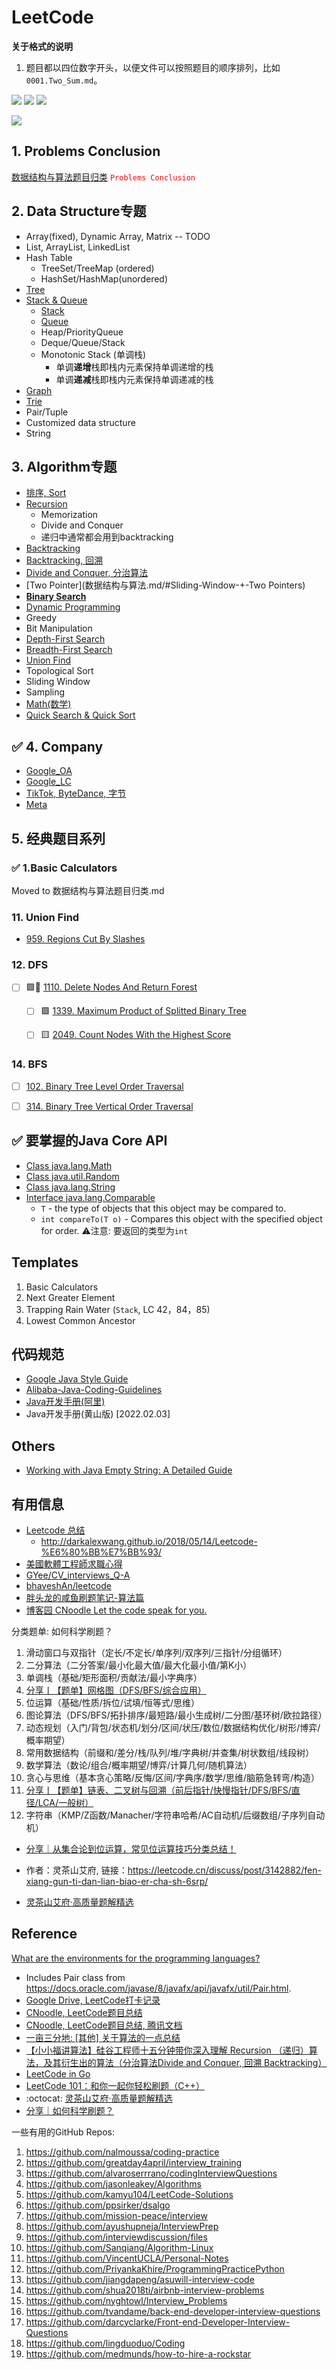 # LeetCode

**关于格式的说明**
1. 题目都以四位数字开头，以便文件可以按照题目的顺序排列，比如`0001.Two_Sum.md`。

![](https://img.shields.io/github/stars/ylqi007/LeetCode)	![](https://img.shields.io/github/forks/ylqi007/LeetCode)	![](https://img.shields.io/github/issues/ylqi007/LeetCode)	


![](docs/images/LeetCode_Problems_Overview.png)

## 1. Problems Conclusion
[数据结构与算法题目归类](数据结构与算法.md)
<code style="color : Red">Problems Conclusion</code>

## 2. Data Structure专题
* Array(fixed), Dynamic Array, Matrix -- TODO
* List, ArrayList, LinkedList
* Hash Table
  * TreeSet/TreeMap (ordered)
  * HashSet/HashMap(unordered)
* [Tree](数据结构与算法.md/#Tree)
* [Stack & Queue](conclusions/LeetCode_Queue_&_Stack.md)
  * [Stack](docs/Stack.md)
  * [Queue](数据结构与算法.md/#Queue)
  * Heap/PriorityQueue
  * Deque/Queue/Stack
  * Monotonic Stack (单调栈)
    * 单调**递增**栈即栈内元素保持单调递增的栈
    * 单调**递减**栈即栈内元素保持单调递减的栈
* [Graph](docs/Graph.md)
* [Trie](数据结构与算法.md/#Trie)
* Pair/Tuple
* Customized data structure
* String


## 3. Algorithm专题
* [排序, Sort](docs/排序.md)
* [Recursion](docs/Recursion_递归.md)
  * Memorization
  * Divide and Conquer
  * 递归中通常都会用到backtracking
* [Backtracking](数据结构与算法.md/#Backtracking)
* [Backtracking, 回溯](./conclusions/算法_Backtracking_回溯.md)
* [Divide and Conquer, 分治算法](./conclusions/算法_Divide&Conquer_分而治之.md)
* [Two Pointer](数据结构与算法.md/#Sliding-Window-+-Two Pointers)
* [**Binary Search**](docs/Binary_Search.md)
* [Dynamic Programming](数据结构与算法.md/#Dynamic-Programming)
* Greedy
* Bit Manipulation
* [Depth-First Search](数据结构与算法.md/#Depth-First-Search)
* [Breadth-First Search](数据结构与算法.md/#Breadth-First-Search)
* [Union Find](数据结构与算法.md/#Union-Find)
* Topological Sort
* Sliding Window
* Sampling
* [Math(数学)](docs/Math.md)
* [Quick Search & Quick Sort](conclusions/算法_Quick.Select_Quick.Sort_快排_快选)


## ✅ 4. Company
* [Google_OA](companies/Google/0_Google_Online_Assessment_Questions.md)
* [Google_LC](数据结构与算法.md/#Google)
* [TikTok, ByteDance, 字节](companies/TikTok)
* [Meta](companies/Meta.md)


## 5. 经典题目系列
### ✅ 1.Basic Calculators
Moved to 数据结构与算法题目归类.md


### 11. Union Find
* [959. Regions Cut By Slashes](https://leetcode.com/problems/regions-cut-by-slashes/)


### 12. DFS
- [ ] 🟩🌟 [1110. Delete Nodes And Return Forest](https://leetcode.com/problems/delete-nodes-and-return-forest)
  - [ ] 🟩 [1339. Maximum Product of Splitted Binary Tree](https://leetcode.com/problems/maximum-product-of-splitted-binary-tree/)
  - [ ] 🟨 [2049. Count Nodes With the Highest Score](https://leetcode.com/problems/count-nodes-with-the-highest-score/description/)


### 14. BFS
- [ ] [102. Binary Tree Level Order Traversal](https://leetcode.com/problems/binary-tree-level-order-traversal/)
- [ ] [314. Binary Tree Vertical Order Traversal](https://leetcode.com/problems/binary-tree-vertical-order-traversal/)


## ✅ 要掌握的Java Core API
* [Class java.lang.Math](https://docs.oracle.com/en/java/javase/17/docs/api/java.base/java/lang/Math.html)
* [Class java.util.Random](https://docs.oracle.com/en/java/javase/17/docs/api/java.base/java/util/Random.html)
* [Class java.lang.String](https://docs.oracle.com/en/java/javase/17/docs/api/java.base/java/lang/String.html)
* [Interface java.lang.Comparable<T>](https://docs.oracle.com/en/java/javase/17/docs/api/java.base/java/lang/Comparable.html)
  * `T` - the type of objects that this object may be compared to.
  * `int compareTo(T o)` - Compares this object with the specified object for order. ⚠️注意: 要返回的类型为`int`


## Templates
1. Basic Calculators
2. Next Greater Element
3. Trapping Rain Water (`Stack`, LC 42，84，85)
4. Lowest Common Ancestor


## 代码规范
* [Google Java Style Guide](https://google.github.io/styleguide/javaguide.html)
* [Alibaba-Java-Coding-Guidelines](https://github.com/alibaba/Alibaba-Java-Coding-Guidelines)
* [Java开发手册(阿里)](https://developer.aliyun.com/special/tech-java)
* Java开发手册(黄山版) [2022.02.03]


## Others
* [Working with Java Empty String: A Detailed Guide](https://ioflood.com/blog/empty-string-java/)


## 有用信息
* [Leetcode 总结](http://joshuablog.herokuapp.com/Leetcode-%E6%80%BB%E7%BB%93.html)
  * http://darkalexwang.github.io/2018/05/14/Leetcode-%E6%80%BB%E7%BB%93/
* [美國軟體工程師求職心得](https://medium.com/jktech/2016-17-%E7%BE%8E%E5%9C%8B%E8%BB%9F%E9%AB%94%E5%B7%A5%E7%A8%8B%E5%B8%AB%E6%B1%82%E8%81%B7%E5%BF%83%E5%BE%97-a5c00427fa73)
* [GYee/CV_interviews_Q-A](https://github.com/GYee/CV_interviews_Q-A)
* [bhaveshAn/leetcode](https://github.com/bhaveshAn/leetcode)
* [胖头龙的咸鱼刷题笔记-算法篇](https://www.1point3acres.com/bbs/thread-678970-1-1.html)
* [博客园 CNoodle Let the code speak for you.](https://www.cnblogs.com/cnoodle)

分类题单: 如何科学刷题？

1. 滑动窗口与双指针（定长/不定长/单序列/双序列/三指针/分组循环） 
2. 二分算法（二分答案/最小化最大值/最大化最小值/第K小） 
3. 单调栈（基础/矩形面积/贡献法/最小字典序） 
4. [分享丨【题单】网格图（DFS/BFS/综合应用）](https://leetcode.cn/discuss/post/3580195/fen-xiang-gun-ti-dan-wang-ge-tu-dfsbfszo-l3pa/)
5. 位运算（基础/性质/拆位/试填/恒等式/思维） 
6. 图论算法（DFS/BFS/拓扑排序/最短路/最小生成树/二分图/基环树/欧拉路径） 
7. 动态规划（入门/背包/状态机/划分/区间/状压/数位/数据结构优化/树形/博弈/概率期望） 
8. 常用数据结构（前缀和/差分/栈/队列/堆/字典树/并查集/树状数组/线段树） 
9. 数学算法（数论/组合/概率期望/博弈/计算几何/随机算法） 
10. 贪心与思维（基本贪心策略/反悔/区间/字典序/数学/思维/脑筋急转弯/构造） 
11. [分享丨【题单】链表、二叉树与回溯（前后指针/快慢指针/DFS/BFS/直径/LCA/一般树）](https://leetcode.cn/discuss/post/3142882/fen-xiang-gun-ti-dan-lian-biao-er-cha-sh-6srp/)
12. 字符串（KMP/Z函数/Manacher/字符串哈希/AC自动机/后缀数组/子序列自动机）

* [分享｜从集合论到位运算，常见位运算技巧分类总结！](https://leetcode.cn/discuss/post/3571304/cong-ji-he-lun-dao-wei-yun-suan-chang-ji-enve/)

* 作者：灵茶山艾府, 链接：https://leetcode.cn/discuss/post/3142882/fen-xiang-gun-ti-dan-lian-biao-er-cha-sh-6srp/
* [灵茶山艾府·高质量题解精选](https://github.com/EndlessCheng/codeforces-go/blob/master/leetcode/SOLUTIONS.md)


## Reference
[What are the environments for the programming languages?](https://support.leetcode.com/hc/en-us/articles/360011833974-What-are-the-environments-for-the-programming-languages)
  * Includes Pair class from https://docs.oracle.com/javase/8/javafx/api/javafx/util/Pair.html.
* [Google Drive, LeetCode打卡记录](https://docs.google.com/spreadsheets/d/1RteWHzN_ZkTx4oD9OGX1IHH8GKiJ6rtQ7Cfs9Q_2dBU/edit#gid=1154683708)
* [CNoodle, LeetCode题目总结](https://www.cnblogs.com/cnoodle/p/12515334.html)
* [CNoodle, LeetCode题目总结, 腾讯文档](https://docs.qq.com/sheet/DVnNKeUNIaEJzSmtU?c=B2C0B0&tab=bb08j2)
* [一亩三分地: [其他] 关于算法的一点总结](https://www.1point3acres.com/bbs/thread-436925-1-1.html)
* [【小小福讲算法】硅谷工程师十五分钟带你深入理解 Recursion （递归）算法，及其衍生出的算法（分治算法Divide and Conquer, 回溯 Backtracking）](https://www.youtube.com/watch?v=AqGagBmFXgw)
* [LeetCode in Go](https://github.com/halfrost/LeetCode-Go/tree/master)
* [LeetCode 101：和你一起你轻松刷题（C++）](https://github.com/changgyhub/leetcode_101)
* :octocat: [灵茶山艾府·高质量题解精选](https://github.com/EndlessCheng/codeforces-go/blob/master/leetcode/SOLUTIONS.md)
* [分享｜如何科学刷题？](https://leetcode.cn/circle/discuss/RvFUtj/)


一些有用的GitHub Repos:
1. https://github.com/nalmoussa/coding-practice
2. https://github.com/greatday4april/interview_training
3. https://github.com/alvaroserrrano/codingInterviewQuestions
4. https://github.com/jasonleakey/Algorithms
5. https://github.com/kamyu104/LeetCode-Solutions
6. https://github.com/ppsirker/dsalgo
7. https://github.com/mission-peace/interview
8. https://github.com/ayushupneja/InterviewPrep
9. https://github.com/interviewdiscussion/files
10. https://github.com/Sanqiang/Algorithm-Linux
11. https://github.com/VincentUCLA/Personal-Notes
12. https://github.com/PriyankaKhire/ProgrammingPracticePython
13. https://github.com/jiangdapeng/asuwill-interview-code
14. https://github.com/shua2018ti/airbnb-interview-problems
15. https://github.com/nyghtowl/Interview_Problems
16. https://github.com/tvandame/back-end-developer-interview-questions
17. https://github.com/darcyclarke/Front-end-Developer-Interview-Questions
18. https://github.com/lingduoduo/Coding
19. https://github.com/medmunds/how-to-hire-a-rockstar